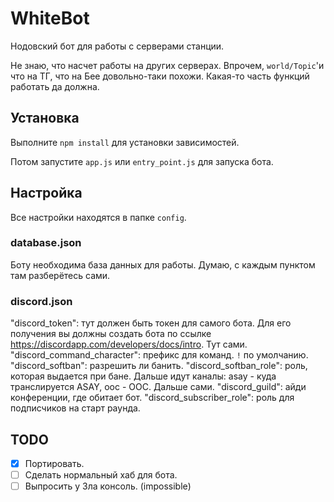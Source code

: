 # WhiteBot

Нодовский бот для работы с серверами станции.

Не знаю, что насчет работы на других серверах. Впрочем, `world/Topic`'и что на ТГ, что на Бее довольно-таки похожи. Какая-то часть функций работать да должна.

## Установка

Выполните `npm install` для установки зависимостей.

Потом запустите `app.js` или `entry_point.js` для запуска бота.

## Настройка

Все настройки находятся в папке `config`.

### database.json

  Боту необходима база данных для работы. Думаю, с каждым пунктом там разберётесь сами.

### discord.json

  "discord_token": тут должен быть токен для самого бота. Для его получения вы должны создать бота по ссылке https://discordapp.com/developers/docs/intro. Тут сами.
  "discord_command_character": префикс для команд. `!` по умолчанию.
  "discord_softban": разрешить ли банить.
  "discord_softban_role": роль, которая выдается при бане.
  Дальше идут каналы:
  asay - куда транслируется ASAY, ooc - OOC. Дальше сами.
  "discord_guild": айди конференции, где обитает бот.
  "discord_subscriber_role": роль для подписчиков на старт раунда.

## TODO

- [x] Портировать.
- [ ] Сделать нормальный хаб для бота.
- [ ] Выпросить у Зла консоль. (impossible)
